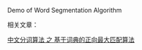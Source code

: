 Demo of Word Segmentation Algorithm

相关文章：
<p><a href="http://yangshangchuan.iteye.com/blog/2031813" target="_blank">中文分词算法 之 基于词典的正向最大匹配算法</a></p>
